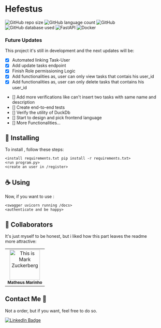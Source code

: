 # Hefestus

![GitHub repo size](https://img.shields.io/github/repo-size/matheuzgomes/Mongo_Project?style=for-the-badge)
![GitHub language count](https://img.shields.io/github/languages/count/matheuzgomes/Mongo_Project?style=for-the-badge)
![GitHub](https://img.shields.io/badge/Python-3776AB?style=for-the-badge&logo=python&logoColor=white)
![GitHub database used](https://img.shields.io/badge/MongoDB-4EA94B?style=for-the-badge&logo=mongodb&logoColor=white)
![FastAPI](https://img.shields.io/badge/FastAPI-005571?style=for-the-badge&logo=fastapi)
![Docker](https://img.shields.io/badge/docker-%230db7ed.svg?style=for-the-badge&logo=docker&logoColor=white)

### Future Updates

This project it's still in development and the next updates will be:

- [x] Automated linking Task-User
- [x] Add update tasks endpoint
- [x] Finish Role permissioning Logic
- [x] Add functionalities as, user can only view tasks that contais his user_id
- [x] Add functionalities as, user can only delete tasks that contains his user_id
- [] Add more verifications like can't insert two tasks with same name and description
- [] Create end-to-end tests
- [] Verify the utility of DuckDb
- [] Start to design and pick frontend language
- [] More Functionalities...


## 🚀 Installing <Hefestus>

To install <Hefestus>, follow these steps:

```
<install requirements.txt pip install -r requirements.txt>
<run program.py>
<create an user in /register>
```

## ☕ Using <Hefestus>

Now, if you want to use <Hefestus>:

```
<swagger uvicorn running /docs>
<authenticate and be happy>
```


## 🤝 Collaborators

It's just myself to be honest, but i liked how this part leaves the readme more attractive:

<table>
  <tr>
    <td align="center">
      <a href="#" title="Hefestus">
        <img src="https://s2.glbimg.com/FUcw2usZfSTL6yCCGj3L3v3SpJ8=/smart/e.glbimg.com/og/ed/f/original/2019/04/25/zuckerberg_podcast.jpg" width="100px;" alt="This is Mark Zuckerberg"/><br>
        <sub>
          <b>Matheus Marinho</b>
        </sub>
      </a>
    </td>
  </tr>
</table>


## Contact Me 📃

Not a order, but if you want, feel free to do so.

<a href="https://www.linkedin.com/in/matheusgomesm/">
    <img src="https://img.shields.io/badge/LinkedIn-blue?style=for-the-badge&logo=linkedin&logoColor=white" alt="LinkedIn Badge"/>
</a>

